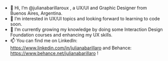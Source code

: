 - 👋 Hi, I’m @julianabarillaroux , a UX/UI and Graphic Designer from Buenos Aires, Argentina.
- 👀 I’m interested in UX/UI topics and looking forward to learning to code soon.
- 🌱 I’m currently growing my knowledge by doing some Interaction Design Foundation courses and enhancing my UX skills.
- 📫 You can find me on LinkedIn: https://www.linkedin.com/in/julianabarillaro and Behance: https://www.behance.net/julianabarillaro !

<!---
julianabarillaroux/julianabarillaroux is a ✨ special ✨ repository because its `README.md` (this file) appears on your GitHub profile.
You can click the Preview link to take a look at your changes.
--->
